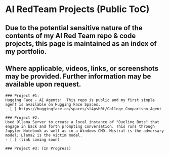 # AI RedTeam Projects (Public ToC)

## Due to the potential sensitive nature of the contents of my AI Red Team repo & code projects, this page is maintained as an index of my portfolio.
## Where applicable, videos, links, or screenshots may be provided.  Further information may be available upon request.

```
### Project #1: 
Hugging Face - AI Agents:  This repo is public and my first simple agent is available on Hugging Face Spaces.
- [ ] https://huggingface.co/spaces/sl4psh0t/College_Comparison_Agent
```
```
### Project #2: 
Used Ollama Server to create a local instance of "Dueling Bots" that engage in back and forth prompting conversation. This runs through Jupyter Notebook as well as in a Windows CMD. Mistral is the adversary model; Llama2 is the victim model.
- [ ] (link coming soon)
```
```
### Project #3: (In Progress)
```
